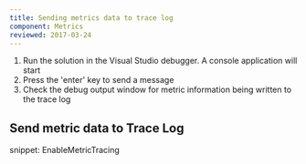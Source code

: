 ```yaml
---
title: Sending metrics data to trace log
component: Metrics
reviewed: 2017-03-24
---
```


1. Run the solution in the Visual Studio debugger. A console application will start
2. Press the 'enter' key to send a message
3. Check the debug output window for metric information being written to the trace log

## Send metric data to Trace Log

snippet: EnableMetricTracing